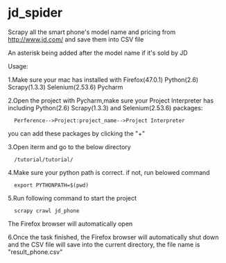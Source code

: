 # jd_spider
Scrapy all the smart phone's model name and pricing from http://www.jd.com/ and save them into CSV file

An asterisk being added after the model name if it's sold by JD 

Usage:

1.Make sure your mac has installed with Firefox(47.0.1) Python(2.6) Scrapy(1.3.3) Selenium(2.53.6) Pycharm

2.Open the project with Pycharm,make sure your Project Interpreter has including Python(2.6) Scrapy(1.3.3) and Selenium(2.53.6) packages:

      Perference-->Project:project_name-->Project Interpreter 
  
  you can add these packages by clicking the "+"  
  
3.Open iterm and go to the below directory
  
      /tutorial/tutorial/
      
4.Make sure your python path is correct. if not, run belowed command
      
      export PYTHONPATH=$(pwd)   
      
5.Run following command to start the project
      
      scrapy crawl jd_phone
      
  The Firefox browser will automatically open
  
6.Once the task finished, the Firefox browser will automatically shut down and the CSV file will save into the current directory, the file name is "result_phone.csv"
